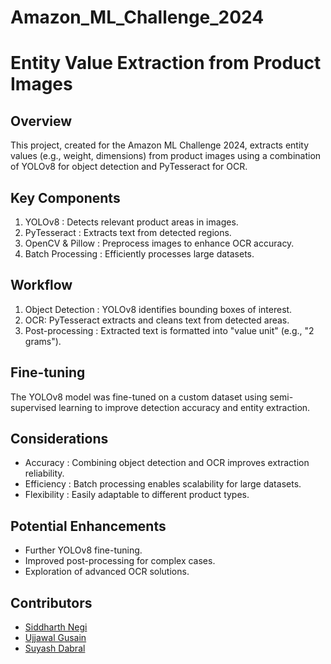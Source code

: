 # Amazon_ML_Challenge_2024

# Entity Value Extraction from Product Images
## Overview
This project, created for the Amazon ML Challenge 2024, extracts entity values (e.g., weight, dimensions) from product images using a combination of YOLOv8 for object detection and PyTesseract for OCR.

## Key Components
1. YOLOv8 : Detects relevant product areas in images.
2. PyTesseract : Extracts text from detected regions.
3. OpenCV & Pillow : Preprocess images to enhance OCR accuracy.
4. Batch Processing : Efficiently processes large datasets.

## Workflow
1. Object Detection : YOLOv8 identifies bounding boxes of interest.
2. OCR: PyTesseract extracts and cleans text from detected areas.
3. Post-processing : Extracted text is formatted into "value unit" (e.g., "2 grams").

## Fine-tuning
The YOLOv8 model was fine-tuned on a custom dataset using semi-supervised learning to improve detection accuracy and entity extraction.

## Considerations
- Accuracy : Combining object detection and OCR improves extraction reliability.
- Efficiency : Batch processing enables scalability for large datasets.
- Flexibility : Easily adaptable to different product types.

## Potential Enhancements
- Further YOLOv8 fine-tuning.
- Improved post-processing for complex cases.
- Exploration of advanced OCR solutions.

## Contributors
- [Siddharth Negi](https://github.com/Siddhartha127)
- [Ujjawal Gusain](https://github.com/UjjawalGusain/)
- [Suyash Dabral](https://github.com/suyash-dabral)

